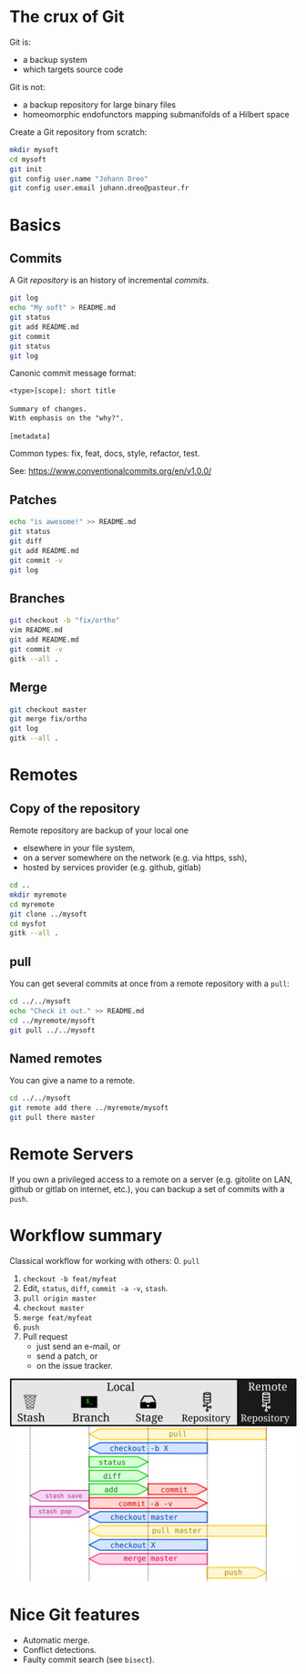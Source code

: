 
The crux of Git
===============

Git is:
- a backup system
- which targets source code

Git is not:
- a backup repository for large binary files
- homeomorphic endofunctors mapping submanifolds of a Hilbert space

Create a Git repository from scratch:
```sh
mkdir mysoft
cd mysoft
git init
git config user.name "Johann Dreo"
git config user.email johann.dreo@pasteur.fr
```


Basics
======

Commits
-------

A Git *repository* is an history of incremental *commits*.
```sh
git log
echo "My soft" > README.md
git status
git add README.md
git commit
git status
git log
```

Canonic commit message format:
```
<type>[scope]: short title

Summary of changes.
With emphasis on the "why?".

[metadata]
```

Common types: fix, feat, docs, style, refactor, test.

See: https://www.conventionalcommits.org/en/v1.0.0/


Patches
-------

```sh
echo "is awesome!" >> README.md
git status
git diff
git add README.md
git commit -v
git log
```


Branches
--------

```sh
git checkout -b "fix/ortho"
vim README.md
git add README.md
git commit -v
gitk --all .
```


Merge
-----

```sh
git checkout master
git merge fix/ortho
git log
gitk --all .
```


Remotes
=======

Copy of the repository
----------------------

Remote repository are backup of your local one
- elsewhere in your file system,
- on a server somewhere on the network (e.g. via https, ssh),
- hosted by services provider (e.g. github, gitlab)


```sh
cd ..
mkdir myremote
cd myremote
git clone ../mysoft
cd mysfot
gitk --all .
```


pull
----

You can get several commits at once from a remote repository with a `pull`:
```sh
cd ../../mysoft
echo "Check it out." >> README.md
cd ../myremote/mysoft
git pull ../../mysoft
```


Named remotes
-------------

You can give a name to a remote.
```sh
cd ../../mysoft
git remote add there ../myremote/mysoft
git pull there master
```


Remote Servers
==============

If you own a privileged access to a remote on a server (e.g. gitolite on LAN, github or gitlab on internet, etc.), you can backup a set of commits with a `push`.


Workflow summary
================

Classical workflow for working with others:
0. `pull`
1. `checkout -b feat/myfeat`
2. Edit, `status`, `diff`, `commit -a -v`, `stash`.
3. `pull origin master`
4. `checkout master`
5. `merge feat/myfeat`
6. `push`
7. Pull request
    - just send an e-mail, or
    - send a patch, or
    - on the issue tracker.

![Gitcrux workflow diagram](./gitcrux_cheatsheet.svg)



Nice Git features
=================

- Automatic merge.
- Conflict detections.
- Faulty commit search (see `bisect`).


